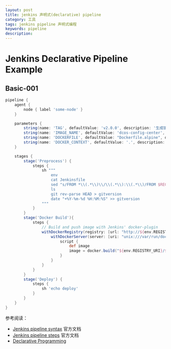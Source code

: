 ```yaml
---
layout: post
title: jenkins 声明式(declarative) pipeline
category: 工具
tags: jenkins pipeline 声明式编程
keywords: pipeline
description:
---
```


# Jenkins Declarative Pipeline Example

## Basic-001

```groovy
pipeline {
    agent {
        node { label 'some-node' } 
    }

    parameters {
        string(name: 'TAG', defaultValue: 'v2.0.0', description: '生成镜像 tag')
        string(name: 'IMAGE_NAME', defaultValue: 'dcos-config-center', description: '生成镜像名字')
        string(name: 'DOCKERFILE', defaultValue: "Dockerfile.alpine", description: 'docker 构建 dockerfile 路径')
        string(name: 'DOCKER_CONTEXT', defaultValue: '.', description: 'docker 构建 PATH')
    }

    stages {
        stage('Preprocess') {
            steps { 
                sh """
                    env
                    cat Jenkinsfile
                    sed "s/FROM *\\(.*\\)\\/\\(.*\\):\\(.*\\)/FROM $REGISTRY_URI\\/\\2:\\3/g" Dockerfile.tmplt.alpine > Dockerfile.alpine
                    ls
                    git rev-parse HEAD > gitversion
                    date "+%Y-%m-%d %H:%M:%S" >> gitversion
                """
            }
        }
        stage('Docker Build'){
            steps {
                // Build and push image with Jenkins' docker-plugin
                withDockerRegistry(registry: [url: "http://${env.REGISTRY_URI}", credentialsId: null]) {
                    withDockerServer(server: [uri: "unix:///var/run/docker.sock", credentialsId: null]) {
                        script {
                            def image
                            image = docker.build("${env.REGISTRY_URI}/${params.IMAGE_NAME}:${params.TAG}", "-f ${params.DOCKERFILE} ${params.DOCKER_CONTEXT}")
                        }
                    }
                }
            }
        }
        stage('Deploy') {
            steps {
                sh 'echo deploy'
            }
        }
    }
}
```

参考阅读：
* [Jenkins pipeline syntax](https://jenkins.io/doc/book/pipeline/syntax/)  官方文档
* [Jenkins pipeline steps](https://jenkins.io/doc/pipeline/steps/) 官方文档
* [Declarative Programming](https://en.wikipedia.org/wiki/Declarative_programming)